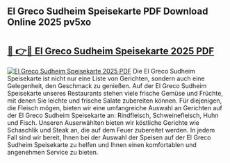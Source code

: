 ## El Greco Sudheim Speisekarte PDF Download Online 2025 pv5xo

# <h2><a href="http://gc61wri.nevu.top/?p=El+Greco+Sudheim+Speisekarte">🔗 👉🔴 El Greco Sudheim Speisekarte 2025 PDF</a></h2>

[![El Greco Sudheim Speisekarte 2025 PDF](https://i.imgur.com/dBaPXMq.png)](http://gc61wri.nevu.top/?p=El+Greco+Sudheim+Speisekarte)
Die El Greco Sudheim Speisekarte ist nicht nur eine Liste von Gerichten, sondern auch eine Gelegenheit, den Geschmack zu genießen. Auf der El Greco Sudheim Speisekarte unseres Restaurants stehen viele frische Gemüse und Früchte, mit denen Sie leichte und frische Salate zubereiten können. Für diejenigen, die Fleisch mögen, bieten wir eine umfangreiche Auswahl an Gerichten auf der El Greco Sudheim Speisekarte an: Rindfleisch, Schweinefleisch, Huhn und Fisch. Unseren Auserwählten bieten wir köstliche Gerichte wie Schaschlik und Steak an, die auf dem Feuer zubereitet werden. In jedem Fall sind wir bereit, Ihnen bei der Auswahl der Speisen auf der El Greco Sudheim Speisekarte zu helfen und Ihnen einen komfortablen und angenehmen Service zu bieten.
